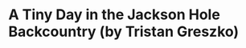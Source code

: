 <!--
id: 4442868996
link: http://tumblr.atmos.org/post/4442868996/a-tiny-day-in-the-jackson-hole-backcountry-by
slug: a-tiny-day-in-the-jackson-hole-backcountry-by
date: Fri Apr 08 2011 09:20:39 GMT-0700 (PDT)
publish: 2011-04-08
tags: 
title: A Tiny Day in the Jackson Hole Backcountry (by Tristan Greszko)
-->


A Tiny Day in the Jackson Hole Backcountry (by Tristan Greszko)
===============================================================



